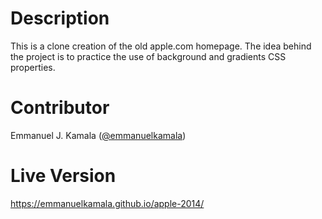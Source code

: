 # Description
This is a clone creation of the old apple.com homepage. The idea behind the project is to practice the use of background and gradients CSS properties.
# Contributor
Emmanuel J. Kamala (<a href="https://github.com/emmanuelkamala">@emmanuelkamala</a>)
# Live Version
https://emmanuelkamala.github.io/apple-2014/
